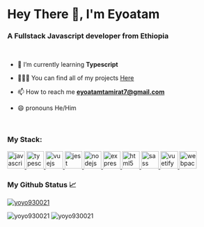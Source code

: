 <h1>Hey There 👋, I'm Eyoatam</h1>
<h3>A Fullstack Javascript developer from Ethiopia</h3>
<br>

- 🌱 I’m currently learning **Typescript**

- 🧑🏽‍💻 You can find all of my projects [Here](https://github.com/Eyoatam?tab=repositories)

- 📫 How to reach me **eyoatamtamirat7@gmail.com**

- 😄 pronouns He/Him

<br>

### My Stack:
<p>
	<a
		href="https://developer.mozilla.org/en-US/docs/Web/JavaScript"
		target="_blank"
	>
		<img
			src="https://devicons.github.io/devicon/devicon.git/icons/javascript/javascript-original.svg"
			alt="javascript"
			width="40"
			height="40"
		/>
	</a>
		<a href="https://www.typescriptlang.org/" target="_blank">
		<img
			src="https://devicons.github.io/devicon/devicon.git/icons/typescript/typescript-original.svg"
			alt="typescript"
			width="40"
			height="40"
		/>
	</a>
	<a href="https://vuejs.org/" target="_blank">
		<img
			src="https://devicons.github.io/devicon/devicon.git/icons/vuejs/vuejs-original-wordmark.svg"
			alt="vuejs"
			width="40"
			height="40"
		/>
	</a>
	<a href="https://jestjs.io" target="_blank">
		<img
			src="https://www.vectorlogo.zone/logos/jestjsio/jestjsio-icon.svg"
			alt="jest"
			width="40"
			height="40"
		/>
	</a>
	<a href="https://nodejs.org" target="_blank">
		<img
			src="https://devicons.github.io/devicon/devicon.git/icons/nodejs/nodejs-original-wordmark.svg"
			alt="nodejs"
			width="40"
			height="40"
		/>
	</a>
		<a href="https://expressjs.com" target="_blank">
		<img
			src="https://devicons.github.io/devicon/devicon.git/icons/express/express-original-wordmark.svg"
			alt="express"
			width="40"
			height="40"
		/>
	</a>
	<a href="https://www.w3.org/html/" target="_blank">
		<img
			src="https://devicons.github.io/devicon/devicon.git/icons/html5/html5-original-wordmark.svg"
			alt="html5"
			width="40"
			height="40"
		/>
	</a>
	<a href="https://sass-lang.com" target="_blank">
		<img
			src="https://devicons.github.io/devicon/devicon.git/icons/sass/sass-original.svg"
			alt="sass"
			width="40"
			height="40"
		/>
	</a>
	<a href="https://vuetifyjs.com/en/" target="_blank">
		<img
			src="https://bestofjs.org/logos/vuetify.svg"
			alt="vuetify"
			width="40"
			height="40"
		/>
	</a>
	<a href="https://webpack.js.org" target="_blank">
		<img
			src="https://devicons.github.io/devicon/devicon.git/icons/webpack/webpack-original.svg"
			alt="webpack"
			width="40"
			height="40"
		/>
	</a>
</p>

### My Github Status 📈 
<p> <a href="https://github.com/ryo-ma/github-profile-trophy"><img src="https://github-profile-trophy.vercel.app/?username=Eyoatam&theme=onedark" alt="yoyo930021" /></a> </p>
<p> 
  <img src="https://github-readme-stats.vercel.app/api?username=Eyoatam&show_icons=true&theme=dark" alt="yoyo930021" />
  <img src="https://github-readme-stats.vercel.app/api/top-langs/?username=Eyoatam&layout=compact&theme=dark" alt="yoyo930021" />
</p>

<!--
<br><br><hr>
<div align="center">
	<img src="https://github.com/Eyoatam/Eyoatam/raw/master/octocat.gif">
</div>
> Note: The Above Octocat was from (https://myoctocat.dev/@gavinzanerafter/octocat-hacker/source/published), I just made a few changes to make it look the way I wanted.

-->

